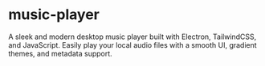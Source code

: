 # music-player
A sleek and modern desktop music player built with Electron, TailwindCSS, and JavaScript. Easily play your local audio files with a smooth UI, gradient themes, and metadata support.
